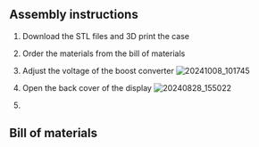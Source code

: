 ## Assembly instructions

1. Download the STL files and 3D print the case
2. Order the materials from the bill of materials
3. Adjust the voltage of the boost converter
   ![20241008_101745](https://github.com/user-attachments/assets/5de86ee4-9718-4f58-afde-a6b6984ad0ee)

5. Open the back cover of the display
   ![20240828_155022](https://github.com/user-attachments/assets/7f68791a-8891-43d6-bbe5-052d0a953f54)

6. 

## Bill of materials
